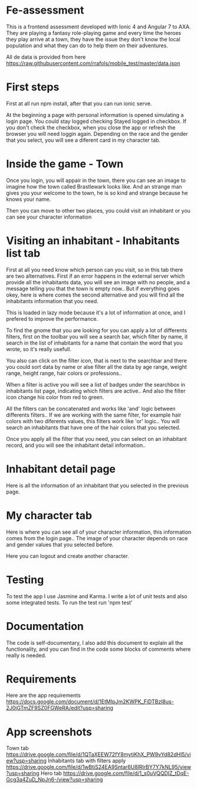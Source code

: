 # Fe-assessment
This is a frontend assessment developed with Ionic 4 and Angular 7 to AXA. They are playing a fantasy role-playing game and every time the heroes they play arrive at a town, they have the issue they don't know the local population and what they can do to help them on their adventures.

All de data is provided from here https://raw.githubusercontent.com/rrafols/mobile_test/master/data.json

# First steps

First at all run npm install, after that you can run ionic serve.

At the beginning a page with personal information is opened simulating a login page. You could stay logged checking Stayed logged in checkbox. If you don't check the checkbox, when you close the app or refresh the browser you will need loggin again.
Depending on the race and the gender that you select, you will see a diferent card in my character tab.

# Inside the game - Town

Once you login, you will appair in the town, there you can see an image to imagine how the town called Brastlewark looks like. And an strange man gives you your welcome to the town, he is so kind and strange because he knows your name.

Then you can move to other two places, you could visit an inhabitant or you can see your character information

# Visiting an inhabitant - Inhabitants list tab
First at all you need know which person can you visit, so in this tab there are two alternatives.
First if an error happens in the external server which provide all the inhabitants data, you will see an image with no people, and a message telling you that the town is empty now..
But if everything goes okey, here is where comes the second alternative and you will find all the inhabitants information that you need.

This is loaded in lazy mode because it's a lot of information at once, and I prefered to improve the performance.

To find the gnome that you are looking for you can apply a lot of differents filters, first on the toolbar you will see a search bar, which filter by name, it search in the list of inhabitants for a name that contain the word that you wrote, so it's really usefull.

You also can click on the filter icon, that is next to the searchbar and there you could sort data by name or alse filter all the data by age range, weight range, height range, hair colors or professions..

When a filter is active you will see a list of badges under the searchbox in inhabitants list page, indicating which filters are active.. And also the filter icon change his color from red to green.

All the filters can be concatenated and works like 'and' logic between differents filters..
If we are working with the same filter, for example hair colors with two diferents values, this filters work like 'or' logic.. You will search an inhabitants that have one of the hair colors that you selected.

Once you apply all the filter that you need, you can select on an inhabitant record, and you will see the inhabitant detail information..

# Inhabitant detail page

Here is all the information of an inhabitant that you selected in the previous page.

# My character tab

Here is where you can see all of your character information, this information comes from the login page..
The image of your character depends on race and gender values that you selected before.

Here you can logout and create another character.

# Testing
To test the app I use Jasmine and Karma. I write a lot of unit tests and also some integrated tests.
To run the test run 'npm test'

# Documentation
The code is self-documentary, I also add this document to explain all the functionality, and you can find in the code some blocks of comments where really is needed.

# Requirements
Here are the app requirements
https://docs.google.com/document/d/1EtMIpJm2KWPK_FiDTBzl8us-2J0jGTmZF9SZ0FGWeRA/edit?usp=sharing

# App screenshots
Town tab
https://drive.google.com/file/d/1QTaXEEW72fY8mytiKhX_PW9vYd82dHl5/view?usp=sharing
Inhabitants tab with filters apply
https://drive.google.com/file/d/1wBtiS24EA9Sntar6U8lRIrBY7Y7kNL95/view?usp=sharing
Hero tab
https://drive.google.com/file/d/1_s0uVQQDIZ_tDqE-Gcg3a4ZuD_NpJn6-/view?usp=sharing

